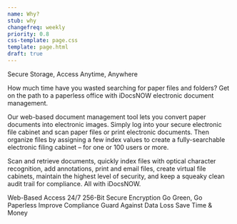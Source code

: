 ```yaml
---
name: Why?
stub: why
changefreq: weekly
priority: 0.8
css-template: page.css
template: page.html
draft: true
---
```

Secure Storage, Access
Anytime, Anywhere

How much time have you wasted searching for paper files and folders? Get on the path to a paperless office with iDocsNOW electronic document management.

Our web-based document management tool lets you convert paper documents into electronic images. Simply log into your secure electronic file cabinet and scan paper files or print electronic documents. Then organize files by assigning a few index values to create a fully-searchable electronic filing cabinet – for one or 100 users or more.

Scan and retrieve documents, quickly index files with optical character recognition, add annotations, print and email files, create virtual file cabinets, maintain the highest level of security, and keep a squeaky clean audit trail for compliance. All with iDocsNOW.

Web-Based Access 24/7
256-Bit Secure Encryption
Go Green, Go Paperless
Improve Compliance
Guard Against Data Loss
Save Time & Money
